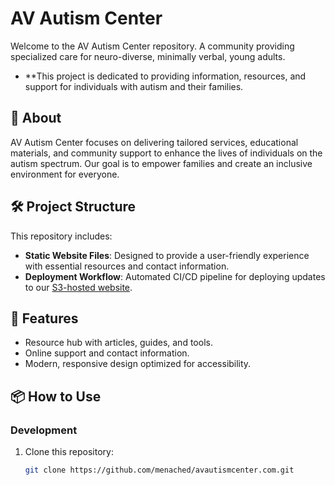 # AV Autism Center

Welcome to the AV Autism Center repository. 
A community providing specialized care for neuro-diverse, minimally verbal, young adults.
- **This project is dedicated to providing information, resources, and support for individuals with autism and their families. 

## 🌟 About

AV Autism Center focuses on delivering tailored services, educational materials, and community support to enhance the lives of individuals on the autism spectrum. Our goal is to empower families and create an inclusive environment for everyone.

## 🛠️ Project Structure

This repository includes:
- **Static Website Files**: Designed to provide a user-friendly experience with essential resources and contact information.
- **Deployment Workflow**: Automated CI/CD pipeline for deploying updates to our [S3-hosted website](https://www.avautismcenter.com).

## 🚀 Features

- Resource hub with articles, guides, and tools.
- Online support and contact information.
- Modern, responsive design optimized for accessibility.

## 📦 How to Use

### Development
1. Clone this repository:
   ```bash
   git clone https://github.com/menached/avautismcenter.com.git

